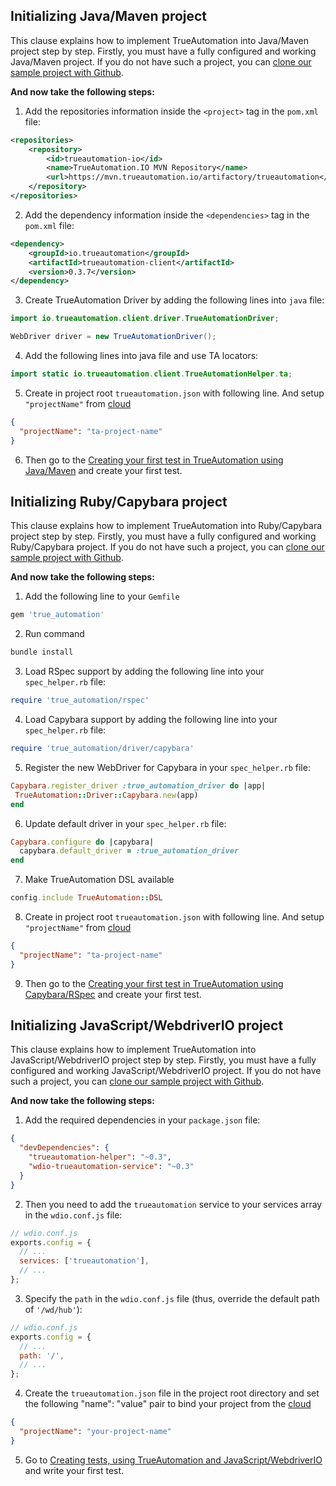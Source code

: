 ## Initializing Java/Maven project

This clause explains how to implement TrueAutomation into Java/Maven project step by step.
Firstly, you must have a fully configured and working Java/Maven project. If you do not have such a project, you can [clone our sample project with Github](https://github.com/shapovalovei/testng-example).

**And now take the following steps:**

1. Add the repositories information inside the `<project>` tag in the `pom.xml` file:
```xml
<repositories>
    <repository>
        <id>trueautomation-io</id>
        <name>TrueAutomation.IO MVN Repository</name>
        <url>https://mvn.trueautomation.io/artifactory/trueautomation</url>
    </repository>
</repositories>
```

2. Add the dependency information inside the `<dependencies>` tag in the `pom.xml` file:
```xml
<dependency>
    <groupId>io.trueautomation</groupId>
    <artifactId>trueautomation-client</artifactId>
    <version>0.3.7</version>
</dependency>  
```

3. Create TrueAutomation Driver by adding the following lines into `java` file:
```java
import io.trueautomation.client.driver.TrueAutomationDriver;
```
```java
WebDriver driver = new TrueAutomationDriver();
```

4. Add the following lines into java file and use TA locators:
```java
import static io.trueautomation.client.TrueAutomationHelper.ta;
```

5. Create in project root `trueautomation.json` with following line. And setup `"projectName"` from [cloud](https://app.trueautomation.io/app/projects)
```json
{
  "projectName": "ta-project-name"
}
```
6. Then go to the [Creating your first test in TrueAutomation using Java/Maven](/getting-started/creating-your-first-test.md#creating-your-first-test-in-trueautomation-using-javamaven) and create your first test.

## Initializing Ruby/Capybara project

This clause explains how to implement TrueAutomation into Ruby/Capybara project step by step.
Firstly, you must have a fully configured and working Ruby/Capybara project. If you do not have such a project, you can [clone our sample project with Github](https://github.com/shapovalovei/capybara-example).

**And now take the following steps:**

1. Add the following line to your `Gemfile`
```ruby
gem 'true_automation'
```

2. Run command
```bash
bundle install
```

3. Load RSpec support by adding the following line into your `spec_helper.rb` file:
```ruby
require 'true_automation/rspec'
```

4. Load Capybara support by adding the following line into your `spec_helper.rb` file:
```ruby
require 'true_automation/driver/capybara'
```

5. Register the new WebDriver for Capybara in your `spec_helper.rb` file:
```ruby
Capybara.register_driver :true_automation_driver do |app|
 TrueAutomation::Driver::Capybara.new(app)
end
```

6. Update default driver in your `spec_helper.rb` file:
```ruby
Capybara.configure do |capybara|
  capybara.default_driver = :true_automation_driver
end
```

7. Make TrueAutomation DSL available
```ruby
config.include TrueAutomation::DSL
```

8. Create in project root `trueautomation.json` with following line. And setup `"projectName"` from [cloud](https://app.trueautomation.io/app/projects)
```json
{
  "projectName": "ta-project-name"
}
```

9. Then go to the [Creating your first test in TrueAutomation using Capybara/RSpec](/getting-started/creating-your-first-test.md#trueautomation-test-using-capybararspec) and create your first test.

## Initializing JavaScript/WebdriverIO project

This clause explains how to implement TrueAutomation into JavaScript/WebdriverIO project step by step.
Firstly, you must have a fully configured and working JavaScript/WebdriverIO project. If you do not have such a project, you can [clone our sample project with Github](https://github.com/shapovalovei/wdioV5-example.git).

**And now take the following steps:**

1. Add the required dependencies in your `package.json` file:

```json
{
  "devDependencies": {
    "trueautomation-helper": "~0.3",
    "wdio-trueautomation-service": "~0.3"
  }
}
```

2. Then you need to add the `trueautomation` service to your services array in the `wdio.conf.js` file:

```js
// wdio.conf.js
exports.config = {
  // ...
  services: ['trueautomation'],
  // ...
};
```

3. Specify the `path` in the `wdio.conf.js` file (thus, override the default path of `'/wd/hub'`):

```js
// wdio.conf.js
exports.config = {
  // ...
  path: '/',
  // ...
};
```

4. Create the `trueautomation.json` file in the project root directory and set the following "name": "value" pair to bind your project from the [cloud](https://app.trueautomation.io/app/projects)

```json
{
  "projectName": "your-project-name"
}
```

5. Go to [Creating tests, using TrueAutomation and JavaScript/WebdriverIO](getting-started/creating-tests-il?id=trueautomation-with-javascriptwebdriverio) and write your first test.
